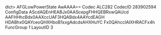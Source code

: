 dict>
<key>AFGLowPowerState</key>
<data>
AwAAAA==
</data>
<key>Codec</key>
<string>ALC282</string>
<key>CodecID</key>
<integer>283902594</integer>
<key>ConfigData</key>
<data>
AScdAQEnHEABJx0AAScepgFHHQEBRxwQAUcd
AAFHHhcBdx0AAXccUAF3HQABdx4AAYcdEAGH
HDABhx0QAYceoQHXHboB1xxgAdcdsAHXHuYC
Fx0QAhccIAIXHRACFx4h
</data>
<key>FuncGroup</key>
<integer>1</integer>
<key>LayoutID</key>
<integer>3</integer>
</dict>
